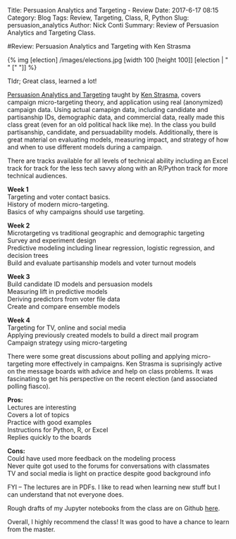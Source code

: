 Title: Persuasion Analytics and Targeting - Review
Date: 2017-6-17 08:15
Category: Blog
Tags: Review, Targeting, Class, R, Python
Slug: persuasion_analytics
Author: Nick Conti
Summary: Review of Persuasion Analytics and Targeting Class.

#Review: Persuasion Analytics and Targeting with Ken Strasma



{% img [election] /images/elections.jpg [width 100 [height 100]] [election | " " [" "]] %}

Tldr; Great class, learned a lot!

[Persuasion Analytics and Targeting](http://www.statistics.com/persuasion-analytics/) taught by [Ken Strasma](http://www.statistics.com/mr-ken-strasma), covers campaign micro-targeting theory, and application using real (anonymized) campaign data. Using actual camapign data, including candidate and partisanship IDs, demographic data, and commercial data, really made this class great (even for an old political hack like me). In the class you build partisanship, candidate, and persuadability models. Additionally, there is great material on evaluating models, measuring impact, and strategy of how and when to use different models during a campaign. 

There are tracks available for all levels of technical ability including an Excel track for track for the less tech savvy along with an R/Python track for more technical audiences. 

**Week 1**  
Targeting and voter contact basics.  
History of modern micro-targeting.   
Basics of why campaigns should use targeting.  

**Week 2**  
Microtargeting vs traditional geographic and demographic targeting  
Survey and experiment design  
Predictive modeling including linear regression, logistic regression, and decision trees  
Build and evaluate partisanship models and voter turnout models  

**Week 3**  
Build candidate ID models and persuasion models  
Measuring lift in predictive models  
Deriving predictors from voter file data  
Create and compare ensemble models  

**Week 4**  
Targeting for TV, online and social media  
Applying previously created models to build a direct mail program  
Campaign strategy using micro-targeting  

There were some great discussions about polling and applying micro-targeting more effectively in campaigns. Ken Strasma is suprisingly active on the message boards with advice and help on class problems. It was fascinating to get his perspective on the recent election (and associated polling fiasco).

**Pros:**  
Lectures are interesting  
Covers a lot of topics  
Practice with good examples  
Instructions for Python, R, or Excel  
Replies quickly to the boards  

**Cons:**  
Could have used more feedback on the modeling process  
Never quite got used to the forums for conversations with classmates  
TV and social media is light on practice despite good background info  

FYI – The lectures are in PDFs. I like to read when learning new stuff but I can understand that not everyone does.

Rough drafts of my Jupyter notebooks from the class are on Github [here](https://github.com/NickyThreeNames/persuadeanalytics).

Overall, I highly recommend the class! It was good to have a chance to learn from the master.
